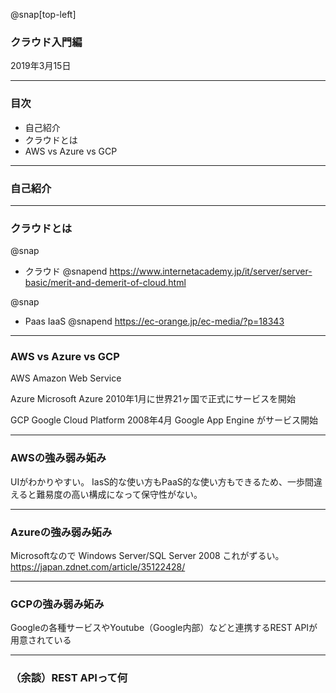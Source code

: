 @snap[top-left]
### クラウド入門編

2019年3月15日


---


### 目次
* 自己紹介
* クラウドとは
* AWS vs Azure vs GCP


---


### 自己紹介


---


### クラウドとは
@snap
* クラウド
@snapend
https://www.internetacademy.jp/it/server/server-basic/merit-and-demerit-of-cloud.html

@snap
* Paas IaaS
@snapend
https://ec-orange.jp/ec-media/?p=18343

---

### AWS vs Azure vs GCP
AWS
Amazon Web Service

Azure 
Microsoft Azure
2010年1月に世界21ヶ国で正式にサービスを開始

GCP
Google Cloud Platform
2008年4月 Google App Engine がサービス開始

---

### AWSの強み弱み妬み
UIがわかりやすい。
IasS的な使い方もPaaS的な使い方もできるため、一歩間違えると難易度の高い構成になって保守性がない。

---

### Azureの強み弱み妬み
Microsoftなので
Windows Server/SQL Server 2008
これがずるい。
https://japan.zdnet.com/article/35122428/

---


### GCPの強み弱み妬み
Googleの各種サービスやYoutube（Google内部）などと連携するREST APIが用意されている

---


### （余談）REST APIって何

